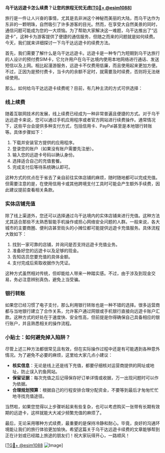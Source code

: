 **乌干达远遊卡怎么续费？让您的旅程无忧无虑[[TG💪+ @esim1088](https://t.me/s/esim1088)]**

旅行是一件让人兴奋的事情，尤其是去非洲这个神秘而美丽的大陆，而乌干达作为东非的一颗明珠，自然吸引了许多游客的目光。然而，在享受大自然美景的同时，通信问题可能成为您的一大烦恼。为了帮助大家解决这一难题，乌干达推出了“远遊卡”，这种卡为游客提供了便捷的通信服务，但随之而来的问题就是如何续费。今天，我们就来详细探讨一下乌干达远遊卡的续费方法。

首先，我们需要了解什么是乌干达远遊卡。远遊卡是一种专门为短期到乌干达旅行的人设计的预付费SIM卡，它允许用户在乌干达境内使用本地网络进行通话、发送短信以及上网。相比起漫游服务，远遊卡不仅费用低廉，而且使用起来更加方便。不过，正因为是预付费卡，当卡内的余额不足时，就需要及时续费，否则将无法继续使用。

那么，如何给乌干达远遊卡续费呢？目前，有几种主流的方式可供选择：

### 线上续费

随着互联网技术的发展，线上续费已经成为一种非常普遍且便捷的方式。对于乌干达远遊卡来说，您可以通过手机应用程序或者官方网站进行续费操作。通常情况下，这些平台会提供多种支付方式，包括信用卡、PayPal甚至是本地银行转账等。具体步骤如下：

1. 下载并安装官方提供的应用程序。
2. 登录您的账户（如果没有账户需要先注册）。
3. 输入您的远遊卡号码以确认身份。
4. 选择适合自己的充值套餐。
5. 完成支付后等待系统确认即可。

这种方式的优点在于省去了亲自前往实体店铺的麻烦，随时随地都可以完成充值。但需要注意的是，在使用信用卡或其他跨境支付工具时可能会产生额外手续费，因此建议提前查看相关条款。

### 实体店铺充值

除了线上渠道外，您还可以选择通过乌干达境内的实体店铺来进行充值。这种方法尤其适合那些不太熟悉智能手机操作或担心网络安全问题的人群。一般来说，各大城市的主要商圈、便利店甚至街头的小摊位都可能提供远遊卡充值服务。具体流程大致如下：

1. 找到一家可靠的店铺，并询问是否支持远遊卡充值业务。
2. 准备好您的远遊卡以及足够的现金。
3. 告知店员您要充值的具体金额。
4. 支付完成后索取收据作为凭证。

这种方式虽然相对传统，但却能给人带来一种踏实感。不过，由于涉及到现金交易，务必注意辨别真伪，避免上当受骗。

### 银行转账

如果您已经习惯了电子支付，那么利用银行转账也是一种不错的选择。很多运营商都与当地银行建立了合作关系，允许客户通过网银或手机银行直接向远遊卡账户汇款。这种方式的好处在于速度快、安全性高，但前提是你得确保自己具备相应的银行账户，并且熟悉相关的操作流程。

### 小贴士：如何避免掉入陷阱？

尽管上述三种方法都很常见且有效，但在实际操作过程中还是有可能遇到各种意外情况。为了避免不必要的麻烦，这里给大家几点小建议：

- **核实信息**：无论是线上还是线下充值，都要仔细核对运营商提供的网址或地址，防止误入钓鱼网站。
- **保留证据**：每次充值之后记得保存好订单详情或收据，万一出现问题时可以作为依据。
- **合理规划预算**：根据自己的行程安排合理分配资金，不要等到最后才匆匆忙忙地寻找充值途径。

当然啦，如果您觉得以上步骤听起来有些复杂，也可以考虑购买一张带有长期有效期的远遊卡，这样就能大大减少频繁充值的麻烦了。

最后，无论采用哪种方式续费，最重要的是保持冷静和耐心。毕竟，良好的沟通环境能让我们的旅行体验更加愉快。希望这篇关于乌干达远遊卡续费的文章能够帮到正在计划或已经踏上旅途的朋友们！祝大家玩得开心，一路顺风！

[[TG💪+ @esim1088](https://t.me/s/esim1088) ![Image](https://i.postimg.cc/4NQfJmqS/Snipaste-2025-05-13-00-14-12.png)]